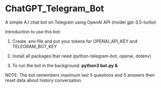 # ChatGPT_Telegram_Bot

A simple A.I chat bot on Telegram using OpenAI API (model gpt-3.5-turbo)

Introduction to use this bot:

1. Create .env file and put your tokens for OPENAI_API_KEY and TELEGRAM_BOT_KEY

2. Install all packages that need (python-telegram-bot, openai, dotenv)

3. To run the bot in the background: **python3 bot.py &**

NOTE: The bot remembers maximum last 5 questions and 5 answers then reset data about history conversation.
